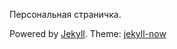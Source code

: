 Персональная страничка.

Powered by [Jekyll](https://jekyllrb.com/). Theme: [jekyll-now](https://github.com/barryclark/jekyll-now)
